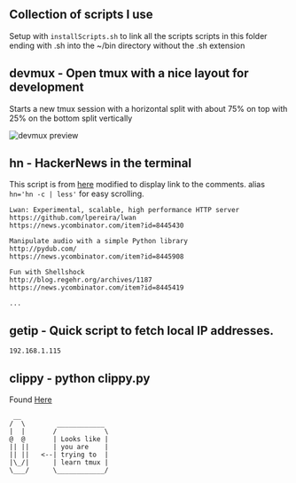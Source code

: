 ## Collection of scripts I use
Setup with `installScripts.sh` to link all the scripts scripts in this folder ending with .sh into the ~/bin directory without the .sh extension

## devmux - Open tmux with a nice layout for development
Starts a new tmux session with a horizontal split with about 75% on top with 25% on the bottom split vertically

![devmux preview](https://raw.githubusercontent.com/icecreammatt/dotfiles/master/resources/preview.png)

## hn - HackerNews in the terminal
This script is from [here](https://github.com/jeyb/hackernews) modified to display link to the comments. alias `hn='hn -c | less'` for easy scrolling.

```
Lwan: Experimental, scalable, high performance HTTP server
https://github.com/lpereira/lwan
https://news.ycombinator.com/item?id=8445430

Manipulate audio with a simple Python library
http://pydub.com/
https://news.ycombinator.com/item?id=8445908

Fun with Shellshock
http://blog.regehr.org/archives/1187
https://news.ycombinator.com/item?id=8445419

...
```

## getip - Quick script to fetch local IP addresses.

```
192.168.1.115
```

## clippy - python clippy.py <Message Here>
Found [Here](https://github.com/gbigwood/Clippo/tree/master/plugin)

```
 __
/  \        ____________
|  |       /            \
@  @       | Looks like |
|| ||      | you are    |
|| ||   <--| trying to  |
|\_/|      | learn tmux |
\___/      \____________/

```